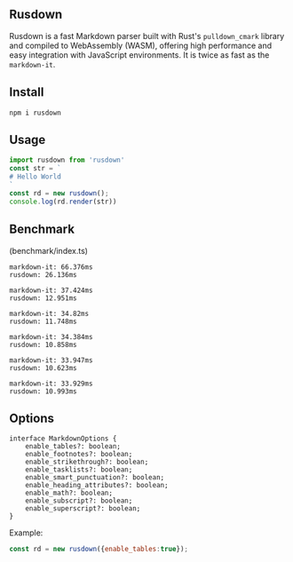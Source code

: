 ## Rusdown
Rusdown is a fast Markdown parser built with Rust's `pulldown_cmark` library and compiled to WebAssembly (WASM), offering high performance and easy integration with JavaScript environments. It is twice as fast as the `markdown-it`.

## Install
```
npm i rusdown
```

## Usage
```js
import rusdown from 'rusdown'
const str = `
# Hello World
`
const rd = new rusdown();
console.log(rd.render(str))
```

## Benchmark
(benchmark/index.ts)

```
markdown-it: 66.376ms
rusdown: 26.136ms

markdown-it: 37.424ms
rusdown: 12.951ms

markdown-it: 34.82ms
rusdown: 11.748ms

markdown-it: 34.384ms
rusdown: 10.858ms

markdown-it: 33.947ms
rusdown: 10.623ms

markdown-it: 33.929ms
rusdown: 10.993ms

```

## Options
```
interface MarkdownOptions {
    enable_tables?: boolean;
    enable_footnotes?: boolean;
    enable_strikethrough?: boolean;
    enable_tasklists?: boolean;
    enable_smart_punctuation?: boolean;
    enable_heading_attributes?: boolean;
    enable_math?: boolean;
    enable_subscript?: boolean;
    enable_superscript?: boolean;
}
```
Example:
```js
const rd = new rusdown({enable_tables:true});
```

